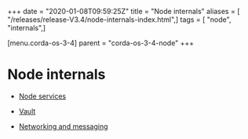 +++
date = "2020-01-08T09:59:25Z"
title = "Node internals"
aliases = [ "/releases/release-V3.4/node-internals-index.html",]
tags = [ "node", "internals",]

[menu.corda-os-3-4]
parent = "corda-os-3-4-node"
+++


# Node internals


* [Node services](node-services.md)

* [Vault](vault.md)

* [Networking and messaging](messaging.md)



